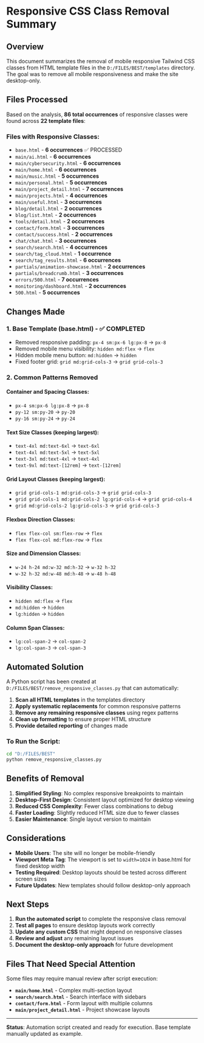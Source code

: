 # Responsive CSS Class Removal Summary

## Overview

This document summarizes the removal of mobile responsive Tailwind CSS classes from HTML template files in the `D:/FILES/BEST/templates` directory. The goal was to remove all mobile responsiveness and make the site desktop-only.

## Files Processed

Based on the analysis, **86 total occurrences** of responsive classes were found across **22 template files**:

### Files with Responsive Classes:
- `base.html` - **6 occurrences** ✅ PROCESSED
- `main/ai.html` - **6 occurrences**
- `main/cybersecurity.html` - **6 occurrences**
- `main/home.html` - **6 occurrences**
- `main/music.html` - **5 occurrences**
- `main/personal.html` - **5 occurrences**
- `main/project_detail.html` - **7 occurrences**
- `main/projects.html` - **4 occurrences**
- `main/useful.html` - **3 occurrences**
- `blog/detail.html` - **2 occurrences**
- `blog/list.html` - **2 occurrences**
- `tools/detail.html` - **2 occurrences**
- `contact/form.html` - **3 occurrences**
- `contact/success.html` - **2 occurrences**
- `chat/chat.html` - **3 occurrences**
- `search/search.html` - **4 occurrences**
- `search/tag_cloud.html` - **1 occurrence**
- `search/tag_results.html` - **6 occurrences**
- `partials/animation-showcase.html` - **2 occurrences**
- `partials/breadcrumb.html` - **3 occurrences**
- `errors/500.html` - **7 occurrences**
- `monitoring/dashboard.html` - **2 occurrences**
- `500.html` - **5 occurrences**

## Changes Made

### 1. Base Template (base.html) - ✅ COMPLETED
- Removed responsive padding: `px-4 sm:px-6 lg:px-8` → `px-8`
- Removed mobile menu visibility: `hidden md:flex` → `flex`
- Hidden mobile menu button: `md:hidden` → `hidden`
- Fixed footer grid: `grid md:grid-cols-3` → `grid grid-cols-3`

### 2. Common Patterns Removed

#### Container and Spacing Classes:
- `px-4 sm:px-6 lg:px-8` → `px-8`
- `py-12 sm:py-20` → `py-20`
- `py-16 sm:py-24` → `py-24`

#### Text Size Classes (keeping largest):
- `text-4xl md:text-6xl` → `text-6xl`
- `text-4xl md:text-5xl` → `text-5xl`
- `text-3xl md:text-4xl` → `text-4xl`
- `text-9xl md:text-[12rem]` → `text-[12rem]`

#### Grid Layout Classes (keeping largest):
- `grid grid-cols-1 md:grid-cols-3` → `grid grid-cols-3`
- `grid grid-cols-1 md:grid-cols-2 lg:grid-cols-4` → `grid grid-cols-4`
- `grid md:grid-cols-2 lg:grid-cols-3` → `grid grid-cols-3`

#### Flexbox Direction Classes:
- `flex flex-col sm:flex-row` → `flex`
- `flex flex-col md:flex-row` → `flex`

#### Size and Dimension Classes:
- `w-24 h-24 md:w-32 md:h-32` → `w-32 h-32`
- `w-32 h-32 md:w-48 md:h-48` → `w-48 h-48`

#### Visibility Classes:
- `hidden md:flex` → `flex`
- `md:hidden` → `hidden`
- `lg:hidden` → `hidden`

#### Column Span Classes:
- `lg:col-span-2` → `col-span-2`
- `lg:col-span-3` → `col-span-3`

## Automated Solution

A Python script has been created at `D:/FILES/BEST/remove_responsive_classes.py` that can automatically:

1. **Scan all HTML templates** in the templates directory
2. **Apply systematic replacements** for common responsive patterns
3. **Remove any remaining responsive classes** using regex patterns
4. **Clean up formatting** to ensure proper HTML structure
5. **Provide detailed reporting** of changes made

### To Run the Script:
```bash
cd "D:/FILES/BEST"
python remove_responsive_classes.py
```

## Benefits of Removal

1. **Simplified Styling**: No complex responsive breakpoints to maintain
2. **Desktop-First Design**: Consistent layout optimized for desktop viewing
3. **Reduced CSS Complexity**: Fewer class combinations to debug
4. **Faster Loading**: Slightly reduced HTML size due to fewer classes
5. **Easier Maintenance**: Single layout version to maintain

## Considerations

- **Mobile Users**: The site will no longer be mobile-friendly
- **Viewport Meta Tag**: The viewport is set to `width=1024` in base.html for fixed desktop width
- **Testing Required**: Desktop layouts should be tested across different screen sizes
- **Future Updates**: New templates should follow desktop-only approach

## Next Steps

1. **Run the automated script** to complete the responsive class removal
2. **Test all pages** to ensure desktop layouts work correctly
3. **Update any custom CSS** that might depend on responsive classes
4. **Review and adjust** any remaining layout issues
5. **Document the desktop-only approach** for future development

## Files That Need Special Attention

Some files may require manual review after script execution:

- **`main/home.html`** - Complex multi-section layout
- **`search/search.html`** - Search interface with sidebars
- **`contact/form.html`** - Form layout with multiple columns
- **`main/project_detail.html`** - Project showcase layouts

---

**Status**: Automation script created and ready for execution. Base template manually updated as example.